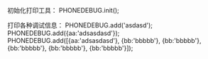 初始化打印工具：
PHONEDEBUG.init();

打印各种调试信息：
PHONEDEBUG.add('asdasd');
PHONEDEBUG.add({aa:'adsasdasd'});
PHONEDEBUG.add([{aa:'adsasdasd'}, {bb:'bbbbb'}, {bb:'bbbbb'}, {bb:'bbbbb'}, {bb:'bbbbb'}, {bb:'bbbbb'}]);
